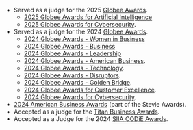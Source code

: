 - Served as a judge for the 2025 [Globee Awards](https://globeeawards.com).
  - [2025 Globee Awards for Artificial Intelligence](https://credential.globeeawards.com/49f56ccc-0641-4fdc-9e2a-9577904692b0#acc.oPpEn2v8)
  - [2025 Globee Awards for Cybersecurity](https://credential.globeeawards.com/6f832cc5-4cf7-4da1-8895-76058f529486#acc.eJbGBh7q).
- Served as a judge for the 2024 [Globee Awards](https://globeeawards.com).
  - [2024 Globee Awards - Women in Business](https://credential.globeeawards.com/0835ec52-e563-4450-b30f-b8318460bc07#gs.h9u5n7#acc.u6JAqE47)
  - [2024 Globee Awards - Business](https://credential.globeeawards.com/f824d6ed-ecaa-4167-b77b-28a954843ae9)
  - [2024 Globee Awards - Leadership](https://credential.globeeawards.com/0337fb7a-80f5-40bc-8699-c835c08e4e53#gs.foptg7)
  - [2024 Globee Awards - American Business](https://credential.globeeawards.com/5fc13d72-73fd-49b6-a4a3-98c8cfc5f67e#gs.a0pxdb).
  - [2024 Globee Awards - Technology](https://credential.globeeawards.com/7bdae446-600c-4ebc-a01f-760799e4aa46#gs.9lt4ci).
  - [2024 Globee Awards - Disruptors](https://credential.globeeawards.com/8c889137-d177-4b30-a276-5c6f5bf10e04#gs.9x241m).
  - [2024 Globee Awards - Golden Bridge](https://credential.globeeawards.com/a17f3e66-a8a5-461c-b3a9-1839ff0beffb#gs.8ct13k).
  - [2024 Globee Awards for Customer Excellence](https://credential.globeeawards.com/6d0ec856-011c-44f1-8270-dfd743427802#gs.8clb76).
  - [2024 Globee Awards for Cybersecurity](https://credential.globeeawards.com/d85bdcc4-c13a-4dcd-9639-d034eb124cc7).
- [2024 American Business Awards](https://stevieawards.com/ABA) (part of the Stevie Awards).
- Accepted as a judge for the [Titan Business Awards](https://www.titanawards.com/).
- Accepted as a Judge for the 2024 [SIIA CODiE Awards](https://siia.net/codie/).
